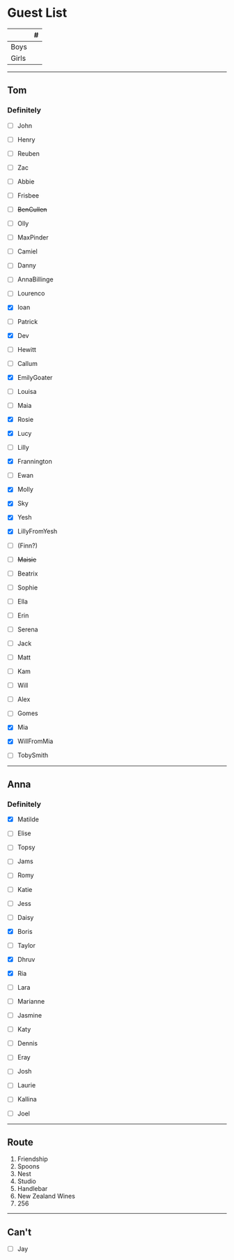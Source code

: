
# Guest List
|  | # |
| ---- | ---- |
| Boys |  |
| Girls |  |


---
## Tom

### Definitely

* [ ] John
* [ ] Henry
* [ ] Reuben
* [ ] Zac

* [ ] Abbie
* [ ] Frisbee
* [ ] ~~BenCullen~~
* [ ] Olly
* [ ] MaxPinder
* [ ] Camiel
* [ ] Danny
* [ ] AnnaBillinge

* [ ] Lourenco
* [x] Ioan
* [ ] Patrick
* [x] Dev
* [ ] Hewitt
* [ ] Callum
* [x] EmilyGoater

* [ ] Louisa
* [ ] Maia
* [x] Rosie
* [x] Lucy
* [ ] Lilly
* [x] Frannington
* [ ] Ewan
* [x] Molly
* [x] Sky

* [x] Yesh
* [x] LillyFromYesh
* [ ] (Finn?)

* [ ] ~~Maisie~~
* [ ] Beatrix
* [ ] Sophie

* [ ] Ella
* [ ] Erin
* [ ] Serena
* [ ] Jack
* [ ] Matt
* [ ] Kam
* [ ] Will
* [ ] Alex

* [ ] Gomes
* [x] Mia
* [x] WillFromMia
* [ ] TobySmith
---
## Anna

### Definitely

* [x] Matilde
* [ ] Elise
* [ ] Topsy
* [ ] Jams
* [ ] Romy
* [ ] Katie
* [ ] Jess
* [ ] Daisy
* [x] Boris
* [ ] Taylor

* [x] Dhruv
* [x] Ria
* [ ] Lara
* [ ] Marianne
* [ ] Jasmine
* [ ] Katy
* [ ] Dennis
* [ ] Eray
* [ ] Josh
* [ ] Laurie
* [ ] Kallina
* [ ] Joel

---
## Route

1. Friendship
2. Spoons
3. Nest
4. Studio 
5. Handlebar
6. New Zealand Wines
7. 256

---
## Can't
* [ ] Jay
